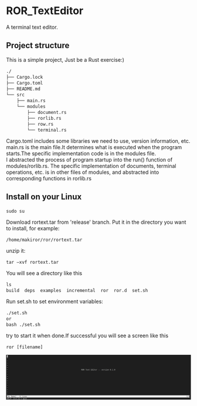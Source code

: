 # ROR_TextEditor
A terminal text editor.


## Project structure
This is a simple project, Just be a Rust exercise:)
```
./
├── Cargo.lock
├── Cargo.toml
├── README.md
└── src
    ├── main.rs
    └── modules
        ├── document.rs
        ├── rorlib.rs
        ├── row.rs
        └── terminal.rs
```
Cargo.toml includes some libraries we need to use, version information, etc.    
main.rs is the main file.It determines what is executed when the program starts.The specific implementation code is in the modules file.    
I abstracted the process of program startup into the run() function of modules/rorlib.rs. The specific implementation of documents, terminal operations, etc. is in other files of modules, and abstracted into corresponding functions in rorlib.rs

## Install on your Linux
```
sudo su
```
Download rortext.tar from 'release' branch. Put it in the directory you want to install, for example:
```
/home/makiror/ror/rortext.tar
```
unzip it:
```
tar –xvf rortext.tar
```
You will see a directory like this
```
ls
build  deps  examples  incremental  ror  ror.d  set.sh
```
Run set.sh to set environment variables:
```
./set.sh
or
bash ./set.sh
```
try to start it when done.If successful you will see a screen like this
```
ror [filename]
```
![](images/001.png)